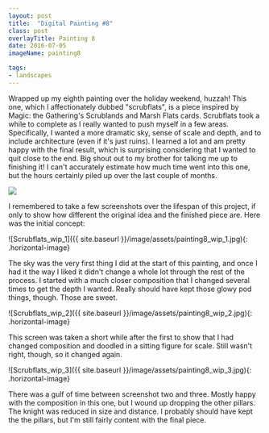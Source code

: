 ```yaml
---
layout: post
title:  "Digital Painting #8"
class: post
overlayTitle: Painting 8
date: 2016-07-05
imageName: painting8

tags:
- landscapes
---
```


<span class="dropcap">W</span>rapped up my eighth painting over the holiday weekend, huzzah! This one, which I affectionately dubbed "scrubflats", is a piece inspired by Magic: the Gathering's Scrublands and Marsh Flats cards. Scrubflats took a while to complete as I really wanted to push myself in a few areas. Specifically, I wanted a more dramatic sky, sense of scale and depth, and to include architecture (even if it's just ruins). I learned a lot and am pretty happy with the final result, which is surprising considering that I wanted to quit close to the end. Big shout out to my brother for talking me up to finishing it! I can't accurately estimate how much time went into this one, but the hours certainly piled up over the last couple of months. 

<div class="fullscreen">
    <img src="{{ site.baseurl }}/image/assets/{{ page.imageName }}.jpg" class="outline shadows photo">
    <span class="icon-enlarge icon"></span>
</div>

I remembered to take a few screenshots over the lifespan of this project, if only to show how different the original idea and the finished piece are. Here was the initial concept:

![Scrubflats_wip_1]({{ site.baseurl }}/image/assets/painting8_wip_1.jpg){: .horizontal-image}

The sky was the very first thing I did at the start of this painting, and once I had it the way I liked it didn't change a whole lot through the rest of the process. I started with a much closer composition that I changed several times to get the depth I wanted. Really should have kept those glowy pod things, though. Those are sweet.


![Scrubflats_wip_2]({{ site.baseurl }}/image/assets/painting8_wip_2.jpg){: .horizontal-image}

This screen was taken a short while after the first to show that I had changed composition and doodled in a sitting figure for scale. Still wasn't right, though, so it changed again.


![Scrubflats_wip_3]({{ site.baseurl }}/image/assets/painting8_wip_3.jpg){: .horizontal-image}

There was a gulf of time between screenshot two and three. Mostly happy with the composition in this one, but I wound up dropping the other pillars. The knight was reduced in size and distance. I probably should have kept the the pillars, but I'm still fairly content with the final piece.
